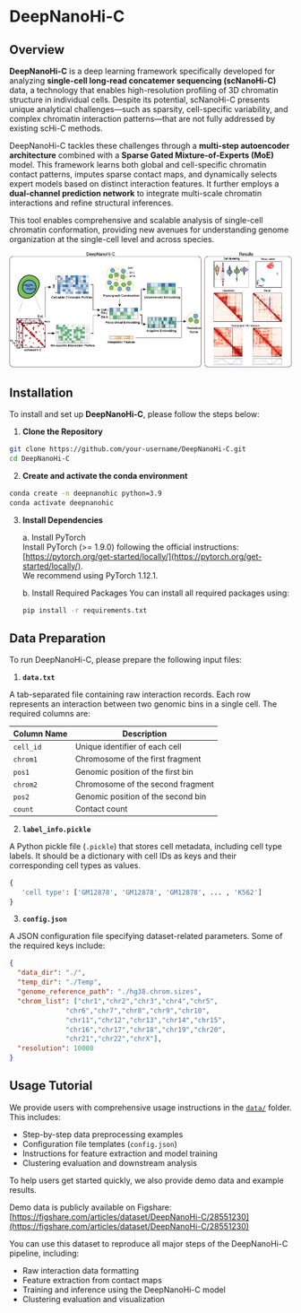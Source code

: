 # DeepNanoHi-C

##  Overview

**DeepNanoHi-C** is a deep learning framework specifically developed for analyzing **single-cell long-read concatemer sequencing (scNanoHi-C)** data, a technology that enables high-resolution profiling of 3D chromatin structure in individual cells. Despite its potential, scNanoHi-C presents unique analytical challenges—such as sparsity, cell-specific variability, and complex chromatin interaction patterns—that are not fully addressed by existing scHi-C methods.

DeepNanoHi-C tackles these challenges through a **multi-step autoencoder architecture** combined with a **Sparse Gated Mixture-of-Experts (MoE)** model. This framework learns both global and cell-specific chromatin contact patterns, imputes sparse contact maps, and dynamically selects expert models based on distinct interaction features. It further employs a **dual-channel prediction network** to integrate multi-scale chromatin interactions and refine structural inferences.

This tool enables comprehensive and scalable analysis of single-cell chromatin conformation, providing new avenues for understanding genome organization at the single-cell level and across species.

![Model Overview](overview.jpg)
##  Installation

To install and set up **DeepNanoHi-C**, please follow the steps below:

1. **Clone the Repository**

```bash
git clone https://github.com/your-username/DeepNanoHi-C.git
cd DeepNanoHi-C
```

2. **Create and activate the conda environment**
```bash
conda create -n deepnanohic python=3.9
conda activate deepnanohic
```

3. **Install Dependencies**

   a. Install PyTorch  
   Install PyTorch (>= 1.9.0) following the official instructions:[https://pytorch.org/get-started/locally/](https://pytorch.org/get-started/locally/).  
   We recommend using PyTorch 1.12.1.

   b. Install Required Packages
   You can install all required packages using:
   ```bash
   pip install -r requirements.txt
   ```

##  Data Preparation

To run DeepNanoHi-C, please prepare the following input files:

1. **`data.txt`**

A tab-separated file containing raw interaction records. Each row represents an interaction between two genomic bins in a single cell. The required columns are:

| Column Name | Description                          |
|-------------|--------------------------------------|
| `cell_id`   | Unique identifier of each cell       |
| `chrom1`    | Chromosome of the first fragment     |
| `pos1`      | Genomic position of the first bin    |
| `chrom2`    | Chromosome of the second fragment    |
| `pos2`      | Genomic position of the second bin   |
| `count`     | Contact count |


2. **`label_info.pickle`**

A Python pickle file (`.pickle`) that stores cell metadata, including cell type labels. It should be a dictionary with cell IDs as keys and their corresponding cell types as values.


 ```python
{
    'cell type': ['GM12878', 'GM12878', 'GM12878', ... , 'K562']
}
```


3. **`config.json`**

A JSON configuration file specifying dataset-related parameters. Some of the required keys include:

```json
{
  "data_dir": "./",
  "temp_dir": "./Temp",
  "genome_reference_path": "./hg38.chrom.sizes",
  "chrom_list": ["chr1","chr2","chr3","chr4","chr5",
			  "chr6","chr7","chr8","chr9","chr10",
			  "chr11","chr12","chr13","chr14","chr15",
			  "chr16","chr17","chr18","chr19","chr20",
			  "chr21","chr22","chrX"],
  "resolution": 10000
}
```


##  Usage Tutorial

We provide users with comprehensive usage instructions in the [`data/`](./data) folder. This includes:

- Step-by-step data preprocessing examples  
- Configuration file templates (`config.json`)  
- Instructions for feature extraction and model training  
- Clustering evaluation and downstream analysis

To help users get started quickly, we also provide demo data and example results.

Demo data is publicly available on Figshare:  
[https://figshare.com/articles/dataset/DeepNanoHi-C/28551230](https://figshare.com/articles/dataset/DeepNanoHi-C/28551230)

You can use this dataset to reproduce all major steps of the DeepNanoHi-C pipeline, including:

- Raw interaction data formatting  
- Feature extraction from contact maps  
- Training and inference using the DeepNanoHi-C model  
- Clustering evaluation and visualization
